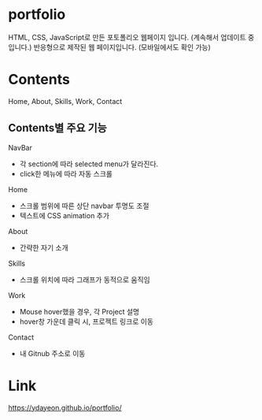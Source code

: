 # portfolio
 HTML, CSS, JavaScript로 만든 포토폴리오 웹페이지 입니다. (계속해서 업데이트 중입니다.)
 반응형으로 제작된 웹 페이지입니다. (모바일에서도 확인 가능)
# Contents
Home, About, Skills, Work, Contact
## Contents별 주요 기능
NavBar
- 각 section에 따라 selected menu가 달라진다.
- click한 메뉴에 따라 자동 스크롤

Home 
- 스크롤 범위에 따른 상단 navbar 투명도 조절
- 텍스트에 CSS animation 추가

About
- 간략한 자기 소개

Skills
- 스크롤 위치에 따라 그래프가 동적으로 움직임

Work
- Mouse hover했을 경우, 각 Project 설명
- hover창 가운데 클릭 시, 프로젝트 링크로 이동

Contact
- 내 Gitnub 주소로 이동

# Link
https://ydayeon.github.io/portfolio/
